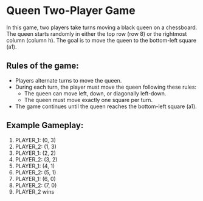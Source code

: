 # Queen Two-Player Game

In this game, two players take turns moving a black queen on a chessboard. The queen starts randomly in either the top row (row 8) or the rightmost column (column h). The goal is to move the queen to the bottom-left square (a1).
## Rules of the game:

- Players alternate turns to move the queen.
- During each turn, the player must move the queen following these rules:
  - The queen can move left, down, or diagonally left-down.
  - The queen must move exactly one square per turn.
- The game continues until the queen reaches the bottom-left square (a1).


## Example Gameplay:

1. PLAYER_1: (0, 3)
2. PLAYER_2: (1, 3)
3. PLAYER_1: (2, 2)
4. PLAYER_2: (3, 2)
5. PLAYER_1: (4, 1)
6. PLAYER_2: (5, 1)
7. PLAYER_1: (6, 0)
8. PLAYER_2: (7, 0)
9. PLAYER_2 wins